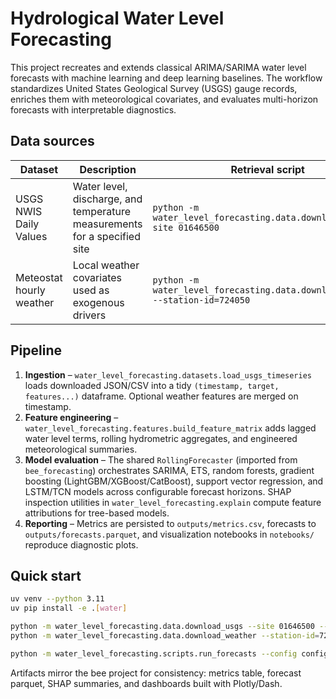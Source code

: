 # Hydrological Water Level Forecasting

This project recreates and extends classical ARIMA/SARIMA water level forecasts with machine learning and deep learning
baselines. The workflow standardizes United States Geological Survey (USGS) gauge records, enriches them with meteorological
covariates, and evaluates multi-horizon forecasts with interpretable diagnostics.

## Data sources

| Dataset | Description | Retrieval script |
| --- | --- | --- |
| USGS NWIS Daily Values | Water level, discharge, and temperature measurements for a specified site | `python -m water_level_forecasting.data.download_usgs --site 01646500` |
| Meteostat hourly weather | Local weather covariates used as exogenous drivers | `python -m water_level_forecasting.data.download_weather --station-id=724050` |

## Pipeline

1. **Ingestion** – `water_level_forecasting.datasets.load_usgs_timeseries` loads downloaded JSON/CSV into a tidy
   `(timestamp, target, features...)` dataframe. Optional weather features are merged on timestamp.
2. **Feature engineering** – `water_level_forecasting.features.build_feature_matrix` adds lagged water level terms,
   rolling hydrometric aggregates, and engineered meteorological summaries.
3. **Model evaluation** – The shared `RollingForecaster` (imported from `bee_forecasting`) orchestrates SARIMA, ETS,
   random forests, gradient boosting (LightGBM/XGBoost/CatBoost), support vector regression, and LSTM/TCN models across
   configurable forecast horizons. SHAP inspection utilities in `water_level_forecasting.explain` compute feature
   attributions for tree-based models.
4. **Reporting** – Metrics are persisted to `outputs/metrics.csv`, forecasts to `outputs/forecasts.parquet`, and
   visualization notebooks in `notebooks/` reproduce diagnostic plots.

## Quick start

```bash
uv venv --python 3.11
uv pip install -e .[water]

python -m water_level_forecasting.data.download_usgs --site 01646500 --start 2015-01-01 --end 2020-12-31 --output data/raw
python -m water_level_forecasting.data.download_weather --station-id=724050 --start 2015-01-01 --end 2020-12-31 --output data/raw

python -m water_level_forecasting.scripts.run_forecasts --config configs/potomac.yaml
```

Artifacts mirror the bee project for consistency: metrics table, forecast parquet, SHAP summaries, and dashboards
built with Plotly/Dash.
